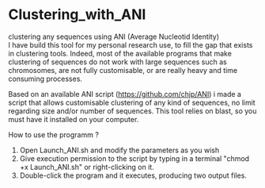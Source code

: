 # Clustering_with_ANI
clustering any sequences using ANI (Average Nucleotid Identity)  
I have build this tool for my personal research use, to fill the gap that exists in clustering tools. Indeed, most of the available programs that make clustering of sequences do not work with large sequences such as chromosomes, are not fully customisable, or are really heavy and time consuming processes.

Based on an available ANI script (https://github.com/chjp/ANI) i made a script that allows customisable clustering of any kind of sequences, no limit regarding size and/or number of sequences.
This tool relies on blast, so you must have it installed on your computer.


How to use the programm ?

1. Open	Launch_ANI.sh and modify the parameters as you wish
2. Give execution permission to the script by typing in a terminal "chmod +x	Launch_ANI.sh" or right-clicking on it.
3. Double-click the program and it executes, producing two output files.
